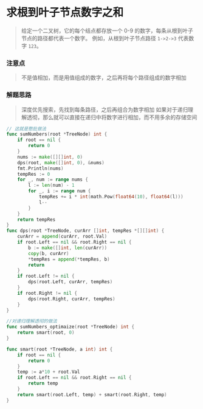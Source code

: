 # 求根到叶子节点数字之和
> 给定一个二叉树，它的每个结点都存放一个 0-9 的数字，每条从根到叶子节点的路径都代表一个数字。
> 例如，从根到叶子节点路径 `1->2->3` 代表数字 `123`。

### 注意点
>不是值相加，而是用值组成的数字，之后再将每个路径组成的数字相加

### 解题思路
> 深度优先搜索，先找到每条路径，之后再组合为数字相加
> 如果对于递归理解透彻，那么就可以直接在递归中将数字进行相加，而不用多余的存储空间

```go
// 这就是憨批做法
func sumNumbers(root *TreeNode) int {
	if root == nil {
		return 0
	}
	nums := make([][]int, 0)
	dps(root, make([]int, 0), &nums)
	fmt.Println(nums)
	tempRes := 0
	for _, num := range nums {
		l := len(num) - 1
		for _, i := range num {
			tempRes += i * int(math.Pow(float64(10), float64(l)))
			l--
		}
	}
	return tempRes
}
func dps(root *TreeNode, curArr []int, tempRes *[][]int) {
	curArr = append(curArr, root.Val)
	if root.Left == nil && root.Right == nil {
		b := make([]int, len(curArr))
		copy(b, curArr)
		*tempRes = append(*tempRes, b)
		return
	}
	if root.Left != nil {
		dps(root.Left, curArr, tempRes)
	}
	if root.Right != nil {
		dps(root.Right, curArr, tempRes)
	}
}

//对递归理解透彻的做法
func sumNumbers_optimaize(root *TreeNode) int {
	return smart(root, 0)
}

func smart(root *TreeNode, a int) int {
	if root == nil {
		return 0
	}
	temp := a*10 + root.Val
	if root.Left == nil && root.Right == nil {
		return temp
	}
	return smart(root.Left, temp) + smart(root.Right, temp)
}
```

